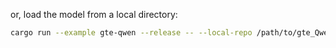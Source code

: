 or, load the model from a local directory:
```bash
cargo run --example gte-qwen --release -- --local-repo /path/to/gte_Qwen1.5-7B-instruct/
```